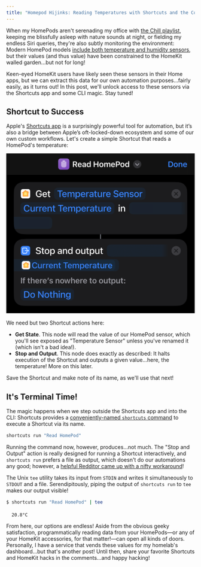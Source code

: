 ```yaml
---
title: "Homepod Hijinks: Reading Temperatures with Shortcuts and the Command Line"
---
```


When my HomePods aren't serenading my office with [the Chill playlist](https://music.apple.com/us/station/apple-music-chill/ra.1740614260), keeping me blissfully asleep with nature sounds at night, or fielding my endless Siri queries, they're also subtly monitoring the environment: Modern HomePod models [include both temperature and humidity sensors](https://support.apple.com/en-us/108045#163), but their values (and thus value) have been constrained to the HomeKit walled garden…but not for long!

Keen-eyed HomeKit users have likely seen these sensors in their Home apps, but we can extract this data for our own automation purposes…fairly easily, as it turns out! In this post, we'll unlock access to these sensors via the Shortcuts app and some CLI magic. Stay tuned!

## Shortcut to Success

Apple's [Shortcuts app](https://support.apple.com/guide/shortcuts/welcome/ios) is a surprisingly powerful tool for automation, but it’s also a bridge between Apple’s oft-locked-down ecosystem and some of our own custom workflows. Let's create a simple Shortcut that reads a HomePod's temperature:

![Our simple Shortcut. The nodes included—Get State and Stop and Output—are described below.](./0-shortcut2.png)

We need but two Shortcut actions here:
* **Get State**. This node will read the value of our HomePod sensor, which you'll see exposed as "Temperature Sensor" unless you've renamed it (which isn't a bad idea!).
* **Stop and Output**. This node does exactly as described: It halts execution of the Shortcut and outputs a given value…here, the temperature! More on this later.

Save the Shortcut and make note of its name, as we'll use that next!

## It's Terminal Time!

The magic happens when we step outside the Shortcuts app and into the CLI: Shortcuts provides a [conveniently-named `shortcuts` command](https://support.apple.com/en-gb/guide/shortcuts-mac/apd455c82f02/mac) to execute a Shortcut via its name.

```bash
shortcuts run "Read HomePod"
```

Running the command now, however, produces…not much. The "Stop and Output" action is really designed for running a Shortcut interactively, and `shortcuts run` prefers a file as output, which doesn't do our automations any good; however, a [helpful Redditor came up with a nifty workaround](https://www.reddit.com/r/shortcuts/comments/nw4bqe/comment/j13hg6s)!

The Unix `tee` utility takes its input from `STDIN` and writes it simultaneously to `STDOUT` and a file. Serendipitously, piping the output of `shortcuts run` to `tee` makes our output visible!

```bash
$ shortcuts run "Read HomePod" | tee

  20.8°C
```

From here, our options are endless! Aside from the obvious geeky satisfaction, programmatically reading data from your HomePods—or any of your HomeKit accessories, for that matter!—can open all kinds of doors. Personally, I have a service that vends these values for my homelab's dashboard…but that's another post! Until then, share your favorite Shortcuts and HomeKit hacks in the comments…and happy hacking!

